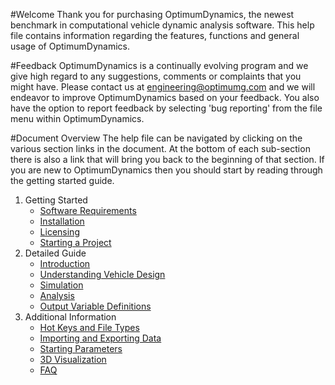 #Welcome
Thank you for purchasing OptimumDynamics, the newest benchmark in computational vehicle dynamic analysis software. This help file contains information regarding the features, functions and general usage of OptimumDynamics.

#Feedback
OptimumDynamics is a continually evolving program and we give high regard to any suggestions, comments or complaints that you might have. Please contact us at engineering@optimumg.com and we will endeavor to improve OptimumDynamics based on your feedback. You also have the option to report feedback by selecting 'bug reporting' from the file menu within OptimumDynamics. 

#Document Overview
The help file can be navigated by clicking on the various section links in the document. At the bottom of each sub-section there is also a link that will bring you back to the beginning of that section. If you are new to OptimumDynamics then you should start by reading through the getting started guide.

1. Getting Started
    * [Software Requirements](1_Getting_Started/A_Software_Requirements.md)
    * [Installation](1_Getting_Started/B_Installation.md)
    * [Licensing](1_Getting_Started/C_Licensing.md)
    * [Starting a Project](1_Getting_Started/D_Starting_a_Project.md)
2. Detailed Guide
    * [Introduction](2_Detailed_Guide/A_Introduction.md)
    * [Understanding Vehicle Design](2_Detailed_Guide/B_Understanding_Vehicle_Design.md)
    * [Simulation](2_Detailed_Guide/C_Simulation.md)
    * [Analysis](2_Detailed_Guide/D_Analysis.md)
    * [Output Variable Definitions](2_Detailed_Guide/E_Output_Variable_Definitions.md)
3. Additional Information
    * [Hot Keys and File Types](3_Additional_Information/A_Hot_Keys_and_File_Types.md)
    * [Importing and Exporting Data](3_Additional_Information/B_Importing_Exporting_Data.md)
    * [Starting Parameters](3_Additional_Information/C_Starting_Parameters.md)
    * [3D Visualization](3_Additional_Information/D_3D_Visualization.md)
    * [FAQ](3_Additional_Information/E_FAQ.md)
